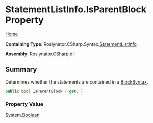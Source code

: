 # StatementListInfo\.IsParentBlock Property

[Home](../../../../../README.md)

**Containing Type**: Roslynator\.CSharp\.Syntax\.[StatementListInfo](../README.md)

**Assembly**: Roslynator\.CSharp\.dll

## Summary

Determines whether the statements are contained in a [BlockSyntax](https://docs.microsoft.com/en-us/dotnet/api/microsoft.codeanalysis.csharp.syntax.blocksyntax)\.

```csharp
public bool IsParentBlock { get; }
```

### Property Value

System\.[Boolean](https://docs.microsoft.com/en-us/dotnet/api/system.boolean)

